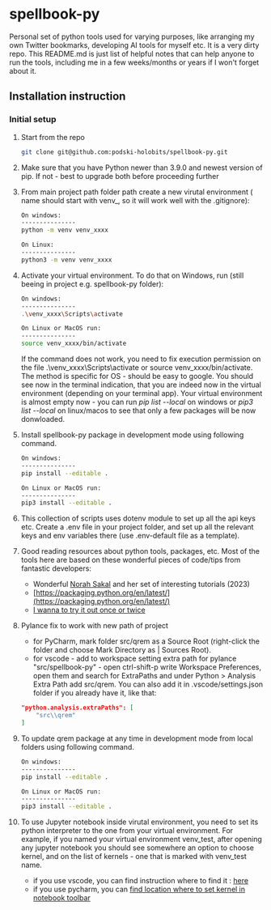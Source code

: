 # spellbook-py

Personal set of python tools used for varying purposes, like arranging my own Twitter bookmarks, developing AI tools for myself etc. It is a very dirty repo. This README.md is just list of helpful notes that can help anyone to run the tools, including me in a few weeks/months or years if I won't forget about it.

## Installation instruction

### Initial setup

1. Start from the repo

    ```bash
    git clone git@github.com:podski-holobits/spellbook-py.git
    ```

2. Make sure that you have Python newer than 3.9.0 and newest version of pip. If not - best to upgrade both before proceeding further

3. From main project path folder path create a new virutal environment ( name should start with venv_, so it will work well with the .gitignore):

    ```bash
    On windows:
    ---------------
    python -m venv venv_xxxx

    On Linux:
    ---------------
    python3 -m venv venv_xxxx
    ```

4. Activate your virtual environment. To do that on Windows, run (still beeing in project e.g. spellbook-py folder):

    ```bash
    On windows:
    ---------------
    .\venv_xxxx\Scripts\activate

    On Linux or MacOS run:
    ---------------
    source venv_xxxx/bin/activate
    ```

    If the command does not work, you need to fix execution permission on the file  .\venv_xxxx\Scripts\activate or source venv_xxxx/bin/activate. The method is specific for OS - should be easy to google.
    You should see now in the terminal indication, that you are indeed now in the virtual environment (depending on your terminal app). Your virtual environment is almost empty now - you can run _pip list --local_ on windows or _pip3 list --local_ on  linux/macos to see that only a few packages will be now donwloaded.

5. Install spellbook-py package in development mode using following command.

    ```bash
    On windows:
    ---------------
    pip install --editable .

    On Linux or MacOS run:
    ---------------
    pip3 install --editable .

6. This collection of scripts uses dotenv module to set up all the api keys etc. Create a .env file in your project folder, and set up all the relevant keys and env variables there (use .env-default file as a template). 

7. Good reading resources about python tools, packages, etc. Most of the tools here are based on these wonderful pieces of code/tips from fantastic developers:

   - Wonderful [Norah Sakal](https://norahsakal.com/blog/automatically-organize-twitter-bookmarks-in-notion) and her set of interesting tutorials (2023)
   - [https://packaging.python.org/en/latest/](https://packaging.python.org/en/latest/)
   - [I wanna to try it out once or twice](https://www.ethicalads.io/)

8. Pylance fix to work with new path  of project

   - for PyCharm, mark folder src/qrem as a Source Root  (right-click the folder and choose Mark Directory as | Sources Root).
   - for vscode - add to workspace setting extra path for pylance "src/spellbook-py" - open ctrl-shift-p write Workspace Preferences, open them and search for ExtraPaths and under Python > Analysis Extra Path add src/qrem. You can also add it in .vscode/settings.json folder if you already have it, like that:
  
    ```json
    "python.analysis.extraPaths": [
        "src\\qrem"
    ]
    ```

9. To update qrem package at any time in development mode from local folders using following command.

    ```bash
    On windows:
    ---------------
    pip install --editable .

    On Linux or MacOS run:
    ---------------
    pip3 install --editable .

10. To use Jupyter notebook inside virutal environment, you need to set its python interpreter to the one from your virtual environment. For example, if you named your virtual environment venv_test, after opening any jupyter notebook you should see somewhere an option to choose kernel, and on the list of kernels - one that is marked with venv_test name.

    - if you use vscode, you can find instruction where to find it : [here](https://code.visualstudio.com/docs/datascience/jupyter-notebooks)
    - if you use pycharm, you can [find location where to set kernel in notebook toolbar](https://www.jetbrains.com/help/pycharm/jupyter-notebook-support.html#cell-toolbar)